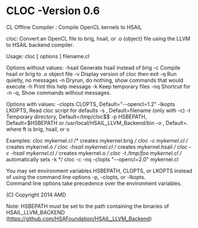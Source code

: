CLOC -Version 0.6
====

CL Offline Compiler : Compile OpenCL kernels to HSAIL


cloc: Convert an OpenCL file to brig, hsail, or .o (object) 
         file using the LLVM to HSAIL backend compiler.

   Usage: cloc [ options ] filename.cl

   Options without values:
    -hsail  Generate hsail instead of brig 
    -c      Compile hsail or brig to .o object file 
    -v      Display version of cloc then exit
    -q      Run quietly, no messages 
    -n      Dryrun, do nothing, show commands that would execute
    -h      Print this help message
    -k      Keep temporary files
    -nq     Shortcut for -n -q, Show commands without messages. 

   Options with values:
    -clopts <cl compiler options> CLOPTS, Default="--opencl=1.2"
    -lkopts <linker options> LKOPTS, Read cloc script for defaults
    -s      <symbolname> , Default=filename (only with -c)
    -t      <tdir> Temporary directory, Default=/tmp/cloc$$
    -p      <path> HSBEPATH, Default=$HSBEPATH or /usr/local/HSAIL_LLVM_Backend/bin
    -o      <outfilename>, Default=<filename>.<ft> where ft is brig, hsail, or o

   Examples:
      cloc mykernel.cl              /* creates mykernel.brig  */
      cloc -c mykernel.cl           /* creates mykernel.o     */
      cloc -hsail mykernel.cl       /* creates mykernel.hsail */
      cloc -c -hsail mykernel.cl    /* creates mykernel.o     */
      cloc -t /tmp/foo mykernel.cl  /* automatically sets -k  */
      cloc -c -nq -clopts "--opencl=2.0" mykernel.cl

   You may set environment variables HSBEPATH, CLOPTS, or LKOPTS instead 
   of using the command line options -p, -clopts, or -lkopts.  
   Command line options take precedence over the environment variables. 

   (C) Copyright 2014 AMD 

Note: HSBEPATH must be set to the path containing the binaries of HSAIL_LLVM_BACKEND (https://github.com/HSAFoundation/HSAIL_LLVM_Backend)

